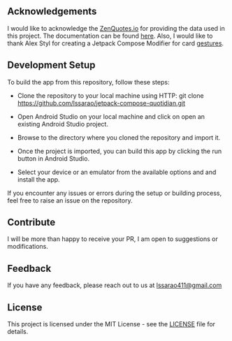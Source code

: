 ## Acknowledgements

I would like to acknowledge the [ZenQuotes.io](https://zenquotes.io/) for providing the data used in this project. The documentation can be found [here](https://docs.zenquotes.io/zenquotes-documentation/).
Also, I would like to thank Alex Styl for creating a Jetpack Compose Modifier for card [gestures](https://github.com/alexstyl/compose-tinder-card). 

## Development Setup

To build the app from this repository, follow these steps:

- Clone the repository to your local machine using HTTP: git clone https://github.com/lssarao/jetpack-compose-quotidian.git

- Open Android Studio on your local machine and click on open an existing Android Studio project.

- Browse to the directory where you cloned the repository and import it.

- Once the project is imported, you can build this app by clicking the run button in Android Studio.

- Select your device or an emulator from the available options and and install the app.

If you encounter any issues or errors during the setup or building process, feel free to raise an issue on the repository.


## Contribute

I will be more than happy to receive your PR, I am open to suggestions or modifications.

## Feedback
If you have any feedback, please reach out to us at lssarao411@gmail.com

## License

This project is licensed under the MIT License - see the [LICENSE](https://github.com/lssarao/jetpack-compose-quotidian/blob/master/LICENSE) file for details.
